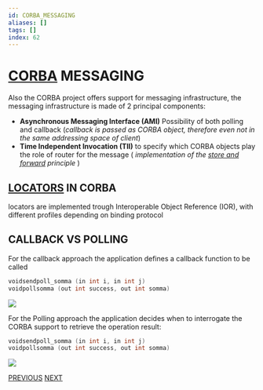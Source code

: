 ```yaml
---
id: CORBA_MESSAGING
aliases: []
tags: []
index: 62
---
```


# [CORBA](https://www.corba.org/) MESSAGING

Also the CORBA project offers support for messaging infrastructure, the messaging infrastructure is made of 2 principal components:



- **Asynchronous Messaging Interface (AMI)** Possibility of both polling and callback (*callback is passed as CORBA object, therefore even not in the same addressing space of client*)
- **Time Independent Invocation (TII)** to specify which CORBA objects play the role of router for the message ( *implementation of the [store and forward](MESSAGING.md#PROTOCOL%20ASPECTS) principle* )
## [LOCATORS](MESSAGING.md#LOCATORS) IN CORBA

locators are implemented trough Interoperable Object Reference (IOR), with different profiles depending on binding protocol

## CALLBACK VS POLLING

For the callback approach the application defines a callback function to be called

```c
voidsendpoll_somma (in int i, in int j)
voidpollsomma (out int success, out int somma)
```

![](mobile_systems/Pasted%20image%2020240616160030.png)

For the Polling approach the application decides when to interrogate the CORBA support to retrieve the operation result:

```c
voidsendpoll_somma (in int i, in int j)
voidpollsomma (out int success, out int somma)
```

![](mobile_systems/Pasted%20image%2020240616160048.png)

[PREVIOUS](pages/discovery_messages_events/JAVA_MESSAGE_SERVICE.md) [NEXT](mobile_systems/discovery_messages_events/EXTENSIBLE_MESSAGING_AND_PRESENCE_PROTOCOL.md)
